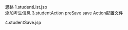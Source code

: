 思路
1.studentList.jsp    
    添加考生信息
3.studentAction
    preSave
    save
    Action配置文件

4.studentSave.jsp

    




    
    